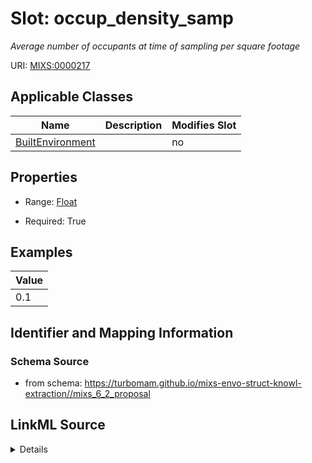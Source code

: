 # Slot: occup_density_samp


_Average number of occupants at time of sampling per square footage_



URI: [MIXS:0000217](https://w3id.org/mixs/0000217)



<!-- no inheritance hierarchy -->




## Applicable Classes

| Name | Description | Modifies Slot |
| --- | --- | --- |
[BuiltEnvironment](BuiltEnvironment.md) |  |  no  |







## Properties

* Range: [Float](Float.md)

* Required: True






## Examples

| Value |
| --- |
| 0.1 |

## Identifier and Mapping Information







### Schema Source


* from schema: https://turbomam.github.io/mixs-envo-struct-knowl-extraction//mixs_6_2_proposal




## LinkML Source

<details>
```yaml
name: occup_density_samp
description: Average number of occupants at time of sampling per square footage
title: occupant density at sampling
notes:
- density
examples:
- value: '0.1'
from_schema: https://turbomam.github.io/mixs-envo-struct-knowl-extraction//mixs_6_2_proposal
rank: 1000
slot_uri: MIXS:0000217
multivalued: false
alias: occup_density_samp
domain_of:
- BuiltEnvironment
range: float
required: true

```
</details>